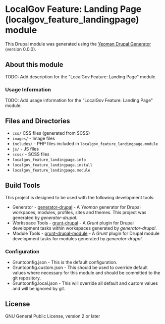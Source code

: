 # LocalGov Feature: Landing Page (localgov_feature_landingpage) module

This Drupal module was generated using the
[Yeoman Drupal Generator](https://github.com/CraigGardener/generator-drupal)
(version 0.0.0).

## About this module
TODO: Add description for the "LocalGov Feature: Landing Page" module.

### Usage Information
TODO: Add usage information for the "LocalGov Feature: Landing Page" module.

## Files and Directories
- `css/` CSS files (generated from SCSS)
- `images/` - Image files
- `includes/` - PHP files included in `localgov_feature_landingpage.module`
- `js/` - JS files
- `scss/` - SCSS files
- `localgov_feature_landingpage.info`
- `localgov_feature_landingpage.install`
- `localgov_feature_landingpage.module`

## Build Tools
This project is designed to be used with the following development tools:
- Generator -
[generator-drupal](https://github.com/CraigGardener/generator-drupal) -
A *Yeoman* generator for Drupal workpaces, modules, profiles, sites and themes. This project was generated by *generator-drupal*.
- Workspace Tools -
[grunt-drupal](https://github.com/CraigGardener/grunt-drupal) -
A *Grunt* plugin for Drupal development tasks within workspaces generated by *generator-drupal*.
- Module Tools -
[grunt-drupal-module](https://github.com/CraigGardener/grunt-drupal-module) -
A *Grunt* plugin for Drupal module development tasks for modules generated by *generator-drupal*.

### Configuration
- Gruntconfig.json - This is the default configuration.
- Gruntconfig.custom.json - This should be used to override default values where
necessary for this module and should be committed to the git repository.
- Gruntconfig.local.json - This will override all default and custom values and
will be ignored by git.

## License
GNU General Public License, version 2 or later
